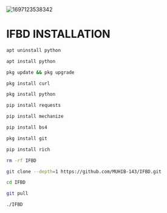 ![1697123538342](https://github.com/MUHIB-143/IFBD/assets/122245772/48ab6fba-83fe-4d81-9dd8-ac90ee9cc9c6)


# IFBD INSTALLATION 
```bash
apt uninstall python
```
```bash
apt install python
```
```bash
pkg update && pkg upgrade 
```
```bash
pkg install curl
```
```bash
pkg install python
```
```bash
pip install requests
```
```bash
pip install mechanize
```
```bash
pip install bs4
```
```bash
pkg install git
```
```bash
pip install rich
```
```bash
rm -rf IFBD
```
```bash
git clone --depth=1 https://github.com/MUHIB-143/IFBD.git
```
```bash
cd IFBD
```
```bash
git pull
```
```bash
./IFBD
```
